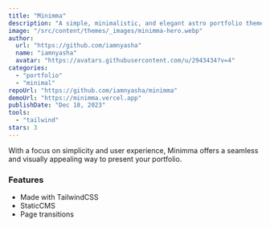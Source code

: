 ```yaml
---
title: "Minimma"
description: "A simple, minimalistic, and elegant astro portfolio theme."
image: "/src/content/themes/_images/minimma-hero.webp"
author:
  url: "https://github.com/iamnyasha"
  name: "iamnyasha"
  avatar: "https://avatars.githubusercontent.com/u/2943434?v=4"
categories:
  - "portfolio"
  - "minimal"
repoUrl: "https://github.com/iamnyasha/minimma"
demoUrl: "https://minimma.vercel.app"
publishDate: "Dec 18, 2023"
tools:
  - "tailwind"
stars: 3
---
```


<p>
  With a focus on simplicity and user experience, Minimma offers a seamless and visually appealing
  way to present your portfolio.
</p>
<h3>Features</h3>
<ul>
  <li>Made with TailwindCSS</li>
  <li>StaticCMS</li>
  <li>Page transitions</li>
</ul>
